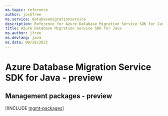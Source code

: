 ```yaml
---
ms.topic: reference
author: joshfree
ms.service: databasemigrationservice
description: Reference for Azure Database Migration Service SDK for Java
title: Azure Database Migration Service SDK for Java
ms.author: jfree
ms.devlang: java
ms.data: 09/28/2022
---
```

# Azure Database Migration Service SDK for Java - preview

## Management packages - preview
[!INCLUDE [mgmt-packages](database-migration-service-mgmt-index.md)]